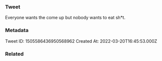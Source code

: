### Tweet
Everyone wants the come up but nobody wants to eat sh*t.

### Metadata
Tweet ID: 1505586436950568962
Created At: 2022-03-20T16:45:53.000Z

### Related

